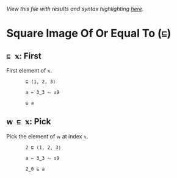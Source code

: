 *View this file with results and syntax highlighting [here](https://mlochbaum.github.io/BQN/help/first_pick.html).*

# Square Image Of Or Equal To (`⊑`)
    
## `⊑ 𝕩`: First
    
First element of `𝕩`.
    
           ⊑ ⟨1, 2, 3⟩

           a ← 3‿3 ⥊ ↕9

           ⊑ a

    
    
## `𝕨 ⊑ 𝕩`: Pick
    
Pick the element of `𝕨` at index `𝕩`.
    
           2 ⊑ ⟨1, 2, 3⟩

           a ← 3‿3 ⥊ ↕9

           2‿0 ⊑ a

    
